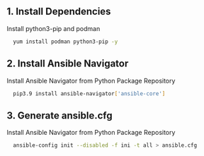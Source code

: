 
## 1. Install Dependencies

Install python3-pip and podman

```bash
  yum install podman python3-pip -y
```

## 2. Install Ansible Navigator

Install Ansible Navigator from Python Package Repository

```bash
  pip3.9 install ansible-navigator['ansible-core']
```

## 3. Generate ansible.cfg

Install Ansible Navigator from Python Package Repository

```bash
  ansible-config init --disabled -f ini -t all > ansible.cfg
```


    
